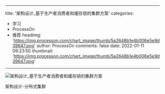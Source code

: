 
---
title: '架构设计_基于生产者消费者和缓存锁的集群方案'
categories: 
 - 学习
 - ProcessOn
 - 推荐
headimg: 'https://img.processon.com/chart_image/thumb/5a2648b1e4b006e5e9d39647.png'
author: ProcessOn
comments: false
date: 2022-01-11 09:23:50
thumbnail: 'https://img.processon.com/chart_image/thumb/5a2648b1e4b006e5e9d39647.png'
---

<div>   
<img class="thumb" alt="架构设计_基于生产者消费者和缓存锁的集群方案" src="https://img.processon.com/chart_image/thumb/5a2648b1e4b006e5e9d39647.png" referrerpolicy="no-referrer">
<p>架构设计-分布式集群</p>  
</div>
            